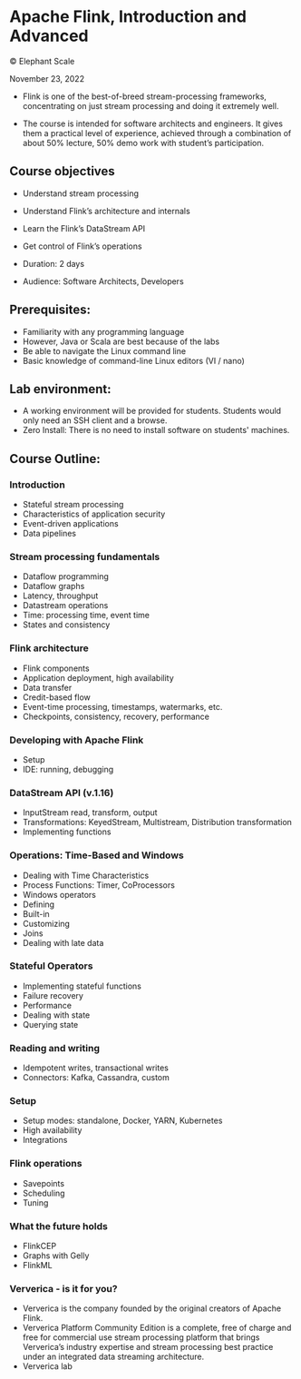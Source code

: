 # Apache Flink, Introduction and Advanced

© Elephant Scale

November 23, 2022

* Flink is one of the best-of-breed stream-processing frameworks, concentrating on just stream processing and doing it extremely well.

* The course is intended for software architects and engineers. It gives them a practical level of experience, achieved through a combination of about 50% lecture, 50% demo work with student’s participation. 

## Course objectives
* Understand stream processing
* Understand Flink’s architecture and internals
* Learn the Flink’s DataStream API
* Get control of Flink’s operations

* Duration: 2 days
* Audience: Software Architects, Developers

## Prerequisites:
* Familiarity with any programming language 
* However, Java or Scala are best because of the labs
* Be able to navigate the Linux command line
* Basic knowledge of command-line Linux editors (VI / nano)

## Lab environment:
* A working environment will be provided for students.  Students would only need an SSH client and a browse.
* Zero Install: There is no need to install software on students' machines.

## Course Outline:

### Introduction
* Stateful stream processing
* Characteristics of application security
* Event-driven applications
* Data pipelines

### Stream processing fundamentals
* Dataflow programming
* Dataflow graphs
* Latency, throughput
* Datastream operations
* Time: processing time, event time
* States and consistency

### Flink architecture
* Flink components
* Application deployment, high availability
* Data transfer
* Credit-based flow
* Event-time processing, timestamps, watermarks, etc.
* Checkpoints, consistency, recovery, performance

### Developing with Apache Flink

* Setup
* IDE: running, debugging

### DataStream API (v.1.16)
* InputStream read, transform, output
* Transformations: KeyedStream, Multistream, Distribution transformation
* Implementing functions

### Operations: Time-Based and Windows
* Dealing with Time Characteristics
* Process Functions: Timer, CoProcessors
* Windows operators
* Defining
* Built-in
* Customizing
* Joins
* Dealing with late data

### Stateful Operators
* Implementing stateful functions
* Failure recovery
* Performance
* Dealing with state
* Querying state

### Reading and writing
* Idempotent writes, transactional writes
* Connectors: Kafka, Cassandra, custom

### Setup
* Setup modes: standalone, Docker, YARN, Kubernetes
* High availability
* Integrations

### Flink operations
* Savepoints
* Scheduling
* Tuning

### What the future holds

* FlinkCEP
* Graphs with Gelly
* FlinkML

### Ververica - is it for you?
* Ververica is the company founded by the original creators of Apache Flink. 
* Ververica Platform Community Edition is a complete, free of charge and free for commercial use  stream processing platform that brings Ververica’s industry expertise and stream processing best practice under an integrated data streaming architecture. 
* Ververica lab
